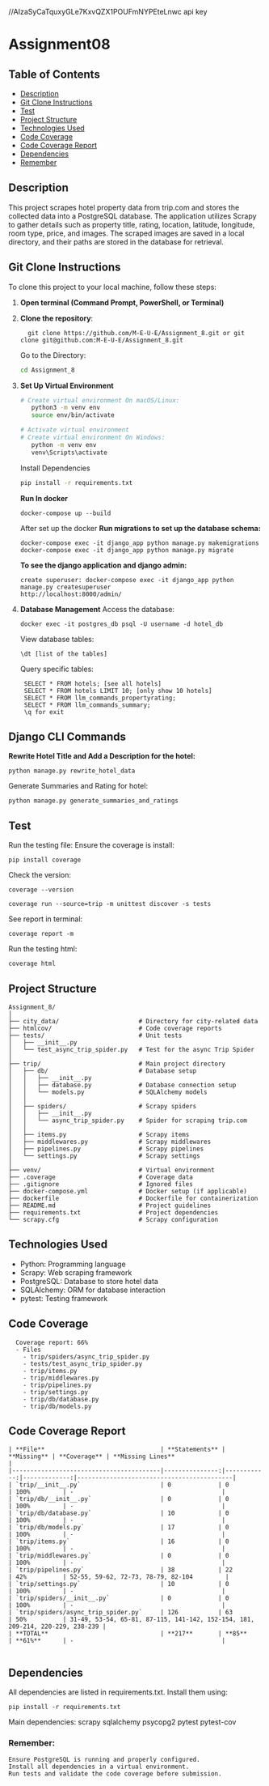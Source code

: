 //AIzaSyCaTquxyGLe7KxvQZX1POUFmNYPEteLnwc api key
# Assignment08


## Table of Contents
- [Description](#description)
- [Git Clone Instructions](#git-clone-instructions)
- [Test](#test)
- [Project Structure](#project-structure)
- [Technologies Used](#technologies-used)
- [Code Coverage](#code_coverage)
- [Code Coverage Report](#code_coverage_report)
- [Dependencies](#dependencies)
- [Remember](#remember)


## Description

This project scrapes hotel property data from trip.com and stores the collected data into a PostgreSQL database. The application utilizes Scrapy to gather details such as property title, rating, location, latitude, longitude, room type, price, and images. The scraped images are saved in a local directory, and their paths are stored in the database for retrieval.

## Git Clone Instructions

To clone this project to your local machine, follow these steps:

1. **Open terminal (Command Prompt, PowerShell, or Terminal)**

2. **Clone the repository**:
   
         git clone https://github.com/M-E-U-E/Assignment_8.git or git clone git@github.com:M-E-U-E/Assignment_8.git
   
    Go to the Directory:
    ```bash
    cd Assignment_8
    ```
4. **Set Up Virtual Environment**
   
    ```bash
    # Create virtual environment On macOS/Linux:
       python3 -m venv env
       source env/bin/activate

    # Activate virtual environment
    # Create virtual environment On Windows:
       python -m venv env
       venv\Scripts\activate

    
    ```
    Install Dependencies
    ```bash
    pip install -r requirements.txt
    ```
    **Run In docker**
    ```
    docker-compose up --build
    ```
    After set up the docker
    **Run migrations to set up the database schema:**
    ```
    docker-compose exec -it django_app python manage.py makemigrations
    docker-compose exec -it django_app python manage.py migrate
    ```
    **To see the django application and django admin:**
    ```
    create superuser: docker-compose exec -it django_app python manage.py createsuperuser
    http://localhost:8000/admin/
    ```
4. **Database Management**
    Access the database:

    ```
    docker exec -it postgres_db psql -U username -d hotel_db
    ```
    View database tables:
    ```
    \dt [list of the tables]
    ```
    Query specific tables:
   ```
    SELECT * FROM hotels; [see all hotels]
    SELECT * FROM hotels LIMIT 10; [only show 10 hotels]
    SELECT * FROM llm_commands_propertyrating;
    SELECT * FROM llm_commands_summary;
    \q for exit
   ```

   


## Django CLI Commands
**Rewrite Hotel Title and Add a Description for the hotel:**
```
python manage.py rewrite_hotel_data
```
Generate Summaries and Rating for hotel:
```
python manage.py generate_summaries_and_ratings
```

## Test
  Run the testing file:
  Ensure the coverage is install:
   ```
   pip install coverage
   ```
   Check the version:
   ```
   coverage --version
   ```

   ```
   coverage run --source=trip -m unittest discover -s tests
   ```
  See report in terminal:
   ```
   coverage report -m
   ```
  Run the testing html:
   ```
   coverage html
   ```
 
    

## Project Structure
```
Assignment_8/
│
├── city_data/                      # Directory for city-related data
├── htmlcov/                        # Code coverage reports
├── tests/                          # Unit tests
│   ├── __init__.py
│   └── test_async_trip_spider.py   # Test for the async Trip Spider
│
├── trip/                           # Main project directory
│   ├── db/                         # Database setup
│   │   ├── __init__.py
│   │   ├── database.py             # Database connection setup
│   │   └── models.py               # SQLAlchemy models
│   │
│   ├── spiders/                    # Scrapy spiders
│   │   ├── __init__.py
│   │   └── async_trip_spider.py    # Spider for scraping trip.com
│   │
│   ├── items.py                    # Scrapy items
│   ├── middlewares.py              # Scrapy middlewares
│   ├── pipelines.py                # Scrapy pipelines
│   └── settings.py                 # Scrapy settings
│
├── venv/                           # Virtual environment
├── .coverage                       # Coverage data
├── .gitignore                      # Ignored files
├── docker-compose.yml              # Docker setup (if applicable)
├── dockerfile                      # Dockerfile for containerization
├── README.md                       # Project guidelines
├── requirements.txt                # Project dependencies
└── scrapy.cfg                      # Scrapy configuration

```
## Technologies Used

- Python: Programming language
- Scrapy: Web scraping framework
- PostgreSQL: Database to store hotel data
- SQLAlchemy: ORM for database interaction
- pytest: Testing framework

  
## Code Coverage  
      Coverage report: 66%
      - Files
        - trip/spiders/async_trip_spider.py
        - tests/test_async_trip_spider.py
        - trip/items.py
        - trip/middlewares.py
        - trip/pipelines.py
        - trip/settings.py
        - trip/db/database.py
        - trip/db/models.py

## Code Coverage Report
```
| **File**                                | **Statements** | **Missing** | **Coverage** | **Missing Lines**                          |
|-----------------------------------------|---------------:|------------:|-------------:|-------------------------------------------|
| `trip/__init__.py`                      | 0             | 0          | 100%         | -                                         |
| `trip/db/__init__.py`                   | 0             | 0          | 100%         | -                                         |
| `trip/db/database.py`                   | 10            | 0          | 100%         | -                                         |
| `trip/db/models.py`                     | 17            | 0          | 100%         | -                                         |
| `trip/items.py`                         | 16            | 0          | 100%         | -                                         |
| `trip/middlewares.py`                   | 0             | 0          | 100%         | -                                         |
| `trip/pipelines.py`                     | 38            | 22         | 42%          | 52-55, 59-62, 72-73, 78-79, 82-104         |
| `trip/settings.py`                      | 10            | 0          | 100%         | -                                         |
| `trip/spiders/__init__.py`              | 0             | 0          | 100%         | -                                         |
| `trip/spiders/async_trip_spider.py`     | 126           | 63         | 50%          | 31-49, 53-54, 65-81, 87-115, 141-142, 152-154, 181, 209-214, 220-229, 238-239 |
| **TOTAL**                               | **217**       | **85**     | **61%**      | -                                         |
  
```
  
 ## Dependencies
  All dependencies are listed in requirements.txt. Install them using:

    pip install -r requirements.txt

  Main dependencies:
  scrapy
  sqlalchemy
  psycopg2
  pytest
  pytest-cov
  
 ### Remember:
    Ensure PostgreSQL is running and properly configured.
    Install all dependencies in a virtual environment.
    Run tests and validate the code coverage before submission.

